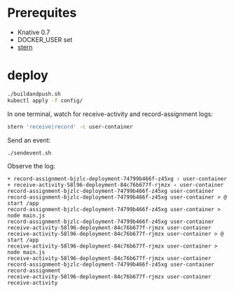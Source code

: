 # Prerequites

- Knative 0.7
- DOCKER_USER set
- [stern](https://github.com/wercker/stern)

# deploy

```sh
./buildandpush.sh
kubectl apply -f config/
```

In one terminal, watch for receive-activity and record-assignment logs:

```sh
stern 'receive|record' -c user-container
```

Send an event:

```sh
./sendevent.sh
```

Observe the log:

```
+ record-assignment-bjzlc-deployment-74799b466f-z45xg › user-container
+ receive-activity-58l96-deployment-84c76b677f-rjmzx › user-container
record-assignment-bjzlc-deployment-74799b466f-z45xg user-container
record-assignment-bjzlc-deployment-74799b466f-z45xg user-container > @ start /app
record-assignment-bjzlc-deployment-74799b466f-z45xg user-container > node main.js
record-assignment-bjzlc-deployment-74799b466f-z45xg user-container
receive-activity-58l96-deployment-84c76b677f-rjmzx user-container
receive-activity-58l96-deployment-84c76b677f-rjmzx user-container > @ start /app
receive-activity-58l96-deployment-84c76b677f-rjmzx user-container > node main.js
receive-activity-58l96-deployment-84c76b677f-rjmzx user-container
record-assignment-bjzlc-deployment-74799b466f-z45xg user-container record-assignment
receive-activity-58l96-deployment-84c76b677f-rjmzx user-container receive-activity
```
